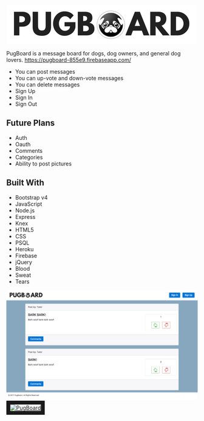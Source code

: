 ![PugBoard Logo](assets/pugboard_logo.png)

PugBoard is a message board for dogs, dog owners, and general dog lovers.
https://pugboard-855e9.firebaseapp.com/

- You can post messages
- You can up-vote and down-vote messages
- You can delete messages
- Sign Up
- Sign In
- Sign Out

## Future Plans
- Auth
- Oauth
- Comments
- Categories
- Ability to post pictures

## Built With
- Bootstrap v4
- JavaScript
- Node.js
- Express
- Knex
- HTML5
- CSS
- PSQL
- Heroku
- Firebase
- jQuery
- Blood
- Sweat
- Tears

![Website](Website.png)
<a href="https://www.youtube.com/watch?v=ymIv-7HRz9o&feature=youtu.be
" target="_blank"><img src="https://img.youtube.com/watch?v=ymIv-7HRz9o&feature=youtu.be.jpg"
alt="PugBoard" width="240" height="180" border="10" /></a>
